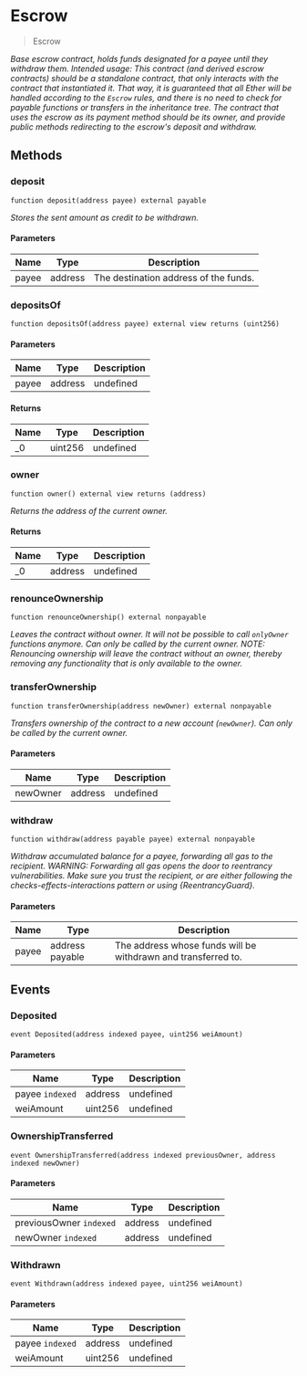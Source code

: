 # Escrow



> Escrow



*Base escrow contract, holds funds designated for a payee until they withdraw them. Intended usage: This contract (and derived escrow contracts) should be a standalone contract, that only interacts with the contract that instantiated it. That way, it is guaranteed that all Ether will be handled according to the `Escrow` rules, and there is no need to check for payable functions or transfers in the inheritance tree. The contract that uses the escrow as its payment method should be its owner, and provide public methods redirecting to the escrow&#39;s deposit and withdraw.*

## Methods

### deposit

```solidity
function deposit(address payee) external payable
```



*Stores the sent amount as credit to be withdrawn.*

#### Parameters

| Name | Type | Description |
|---|---|---|
| payee | address | The destination address of the funds. |

### depositsOf

```solidity
function depositsOf(address payee) external view returns (uint256)
```





#### Parameters

| Name | Type | Description |
|---|---|---|
| payee | address | undefined |

#### Returns

| Name | Type | Description |
|---|---|---|
| _0 | uint256 | undefined |

### owner

```solidity
function owner() external view returns (address)
```



*Returns the address of the current owner.*


#### Returns

| Name | Type | Description |
|---|---|---|
| _0 | address | undefined |

### renounceOwnership

```solidity
function renounceOwnership() external nonpayable
```



*Leaves the contract without owner. It will not be possible to call `onlyOwner` functions anymore. Can only be called by the current owner. NOTE: Renouncing ownership will leave the contract without an owner, thereby removing any functionality that is only available to the owner.*


### transferOwnership

```solidity
function transferOwnership(address newOwner) external nonpayable
```



*Transfers ownership of the contract to a new account (`newOwner`). Can only be called by the current owner.*

#### Parameters

| Name | Type | Description |
|---|---|---|
| newOwner | address | undefined |

### withdraw

```solidity
function withdraw(address payable payee) external nonpayable
```



*Withdraw accumulated balance for a payee, forwarding all gas to the recipient. WARNING: Forwarding all gas opens the door to reentrancy vulnerabilities. Make sure you trust the recipient, or are either following the checks-effects-interactions pattern or using {ReentrancyGuard}.*

#### Parameters

| Name | Type | Description |
|---|---|---|
| payee | address payable | The address whose funds will be withdrawn and transferred to. |



## Events

### Deposited

```solidity
event Deposited(address indexed payee, uint256 weiAmount)
```





#### Parameters

| Name | Type | Description |
|---|---|---|
| payee `indexed` | address | undefined |
| weiAmount  | uint256 | undefined |

### OwnershipTransferred

```solidity
event OwnershipTransferred(address indexed previousOwner, address indexed newOwner)
```





#### Parameters

| Name | Type | Description |
|---|---|---|
| previousOwner `indexed` | address | undefined |
| newOwner `indexed` | address | undefined |

### Withdrawn

```solidity
event Withdrawn(address indexed payee, uint256 weiAmount)
```





#### Parameters

| Name | Type | Description |
|---|---|---|
| payee `indexed` | address | undefined |
| weiAmount  | uint256 | undefined |




